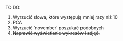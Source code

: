 TO DO:
1. Wyrzucić słowa, które występują mniej razy niż 10
2. PCA
3. Wyrzucić 'november' poszukać podobnych
4. ~~Naprawić wyświetlanie wykresów i zdjęć.~~
